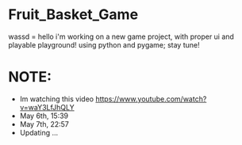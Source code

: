 # Fruit_Basket_Game
wassd = hello
i'm working on a new game project, with proper ui and playable playground!
using python and pygame;
stay tune!

# NOTE: 
- Im watching this video https://www.youtube.com/watch?v=waY3LfJhQLY
- May 6th, 15:39
- May 7th, 22:57
- Updating ...
